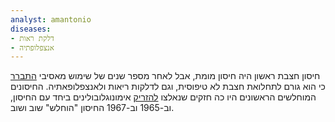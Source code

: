 ```yaml
---
analyst: amantonio
diseases:
- דלקת ראות
- אנצפלופתיה
---
```


חיסון חצבת ראשון היה חיסון מומת, אבל לאחר מספר שנים של שימוש מאסיבי [התברר](http://jamanetwork.com/journals/jama/article-abstract/336928) כי הוא גורם לתחלואת חצבת לא טיפוסית, וגם לדלקות ריאות ולאנצפלופאתיה. החיסונים המוחלשים הראשונים היו כה חזקים שנאלצו [להזריק](https://www.ncbi.nlm.nih.gov/pubmed/7399493) אימונוגלובולינים ביחד עם החיסון, וב-1965 וב-1967 החיסון "הוחלש" שוב ושוב.
